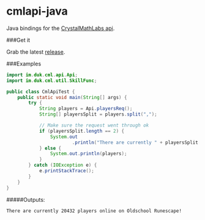 cmlapi-java
==========

Java bindings for the [CrystalMathLabs api](http://crystalmathlabs.com/tracker/api.php).

###Get it

Grab the latest [release](http://github.com/dukky/cmlapi-java/releases).

###Examples

```java
import im.duk.cml.api.Api;
import im.duk.cml.util.SkillFunc;

public class CmlApiTest {
	public static void main(String[] args) {
		try {
			String players = Api.playersReq();
			String[] playersSplit = players.split(",");

			// Make sure the request went through ok
			if (playersSplit.length == 2) {
				System.out
						.println("There are currently " + playersSplit[1] + " players online on Oldschool Runescape!");
			} else {
				System.out.println(players);
			}
		} catch (IOException e) {
			e.printStackTrace();
		}
	}
}
```
#####Outputs:

    There are currently 20432 players online on Oldschool Runescape!

